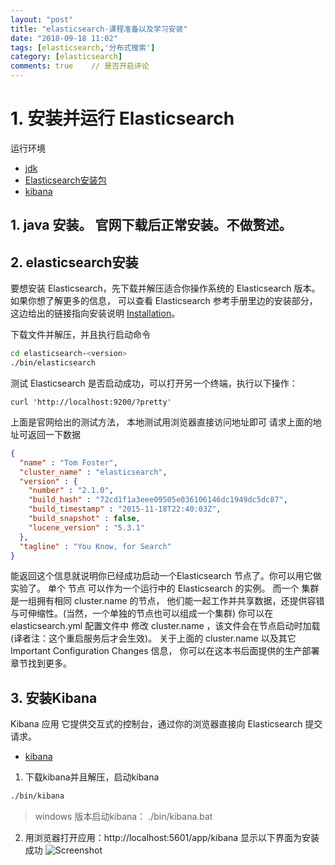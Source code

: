 ```yaml
---
layout: "post"
title: "elasticsearch-课程准备以及学习安装"
date: "2018-09-18 11:02"
tags: [elasticsearch,'分布式搜索']
category: [elasticsearch]
comments: true    // 是否开启评论
---
```


# 1. 安装并运行 Elasticsearch

运行环境

- [jdk](https://www.oracle.com/technetwork/java/javase/downloads/index.html)
- [Elasticsearch安装包](elastic.co/downloads/elasticsearch)
 - [kibana](https://www.elastic.co/downloads/kibana)

## 1. java 安装。 官网下载后正常安装。不做赘述。
## 2. elasticsearch安装
要想安装 Elasticsearch，先下载并解压适合你操作系统的 Elasticsearch 版本。如果你想了解更多的信息， 可以查看 Elasticsearch 参考手册里边的安装部分，这边给出的链接指向安装说明 [Installation](https://www.elastic.co/guide/en/elasticsearch/reference/master/_installation.html)。

下载文件并解压，并且执行启动命令

```sh
cd elasticsearch-<version>
./bin/elasticsearch
```

测试 Elasticsearch 是否启动成功，可以打开另一个终端，执行以下操作：

```
curl 'http://localhost:9200/?pretty'

```

上面是官网给出的测试方法， 本地测试用浏览器直接访问地址即可
请求上面的地址可返回一下数据

```json
{
  "name" : "Tom Foster",
  "cluster_name" : "elasticsearch",
  "version" : {
    "number" : "2.1.0",
    "build_hash" : "72cd1f1a3eee09505e036106146dc1949dc5dc87",
    "build_timestamp" : "2015-11-18T22:40:03Z",
    "build_snapshot" : false,
    "lucene_version" : "5.3.1"
  },
  "tagline" : "You Know, for Search"
}
```

能返回这个信息就说明你已经成功启动一个Elasticsearch 节点了。你可以用它做实验了。
单个 节点 可以作为一个运行中的 Elasticsearch 的实例。 而一个 集群 是一组拥有相同 cluster.name 的节点， 他们能一起工作并共享数据，还提供容错与可伸缩性。(当然，一个单独的节点也可以组成一个集群) 你可以在 elasticsearch.yml 配置文件中 修改 cluster.name ，该文件会在节点启动时加载 (译者注：这个重启服务后才会生效)。 关于上面的 cluster.name 以及其它 Important Configuration Changes 信息， 你可以在这本书后面提供的生产部署章节找到更多。

## 3.  安装Kibana
 Kibana 应用 它提供交互式的控制台，通过你的浏览器直接向 Elasticsearch 提交请求。

 - [kibana](https://www.elastic.co/downloads/kibana)

1. 下载kibana并且解压，启动kibana

```sh
./bin/kibana
```

> windows 版本启动kibana： ./bin/kibana.bat

2. 用浏览器打开应用：http://localhost:5601/app/kibana 显示以下界面为安装成功
![Screenshot](https://i.imgur.com/HJHgbLW.png)
